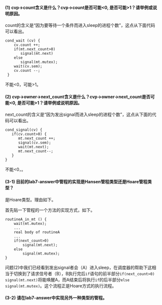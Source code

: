 #### (1) cvp->count含义是什么？cvp->count是否可能<0, 是否可能>1？请举例或说明原因。
count的含义是“因为要等待一个条件而进入sleep的进程个数”，这点从下面代码可以看出。
```
cond_wait (cv) {
    cv.count ++;
    if(mt.next_count>0)
       signal(mt.next)
    else
       signal(mt.mutex);
    wait(cv.sem);
    cv.count --;
 }
```
不能<0，可能>1。

#### (2) cvp->owner->next_count含义是什么？cvp->owner->next_count是否可能<0, 是否可能>1？请举例或说明原因。
next_count的含义是“因为发出signal而进入sleep的进程个数”，这点从下面的代码可以看出。
```
cond_signal(cv) {
   if(cv.count>0) {
      mt.next_count ++;
      signal(cv.sem);
      wait(mt.next);
      mt.next_count--;
   }
}
```
不能<0，。

#### (3-1) 目前的lab7-answer中管程的实现是Hansen管程类型还是Hoare管程类型？
是Hoare类型。理由如下。

首先贴一下管程的一个方法的实现方式，如下。
```
routineA_in_mt () {
    wait(mt.mutex);
    ...
    real body of routineA
    ...
    if(next_count>0)
        signal(mt.next);
    else
        signal(mt.mutex);
}
```
问题(2)中我们已经看到发出signal者会（A）进入sleep，在调度器的帮助下这相当于切换到了请求信号者（B），B执行完后`if`语句的前半部分`if(next_count>0) signal(mt.next)`将能唤醒A，而A结束后将执行`if`的后半部分`else signal(mt.mutex)`。这个流程正是Hoare方式的执行流程。

#### (3-2) 请在lab7-answer中实现另外一种类型的管程。
